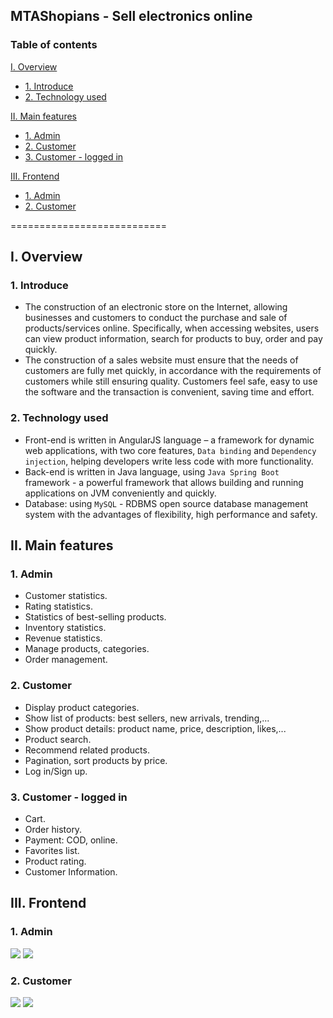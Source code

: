 ## MTAShopians - Sell electronics online

### Table of contents

[I. Overview](#overview)

- [1. Introduce](#introduce)
- [2. Technology used](#technology)

[II. Main features](#mainfeatures)

- [1. Admin](#admin)
- [2. Customer](#customer)
- [3. Customer - logged in](#customerloggedin)

[III. Frontend](#frontend)

- [1. Admin](#adminfrontend)
- [2. Customer](#customerfrontend)

===========================

<a name="overview"></a>

## I. Overview

<a name="introduce"></a>

### 1. Introduce

- The construction of an electronic store on the Internet, allowing businesses and customers to conduct the purchase and sale of products/services online. Specifically, when accessing websites, users can view product information, search for products to buy, order and pay quickly.
- The construction of a sales website must ensure that the needs of customers are fully met quickly, in accordance with the requirements of customers while still ensuring quality. Customers feel safe, easy to use the software and the transaction is convenient, saving time and effort.

<a name="technology"></a>

### 2. Technology used

- Front-end is written in AngularJS language – a framework for dynamic web applications, with two core features, `Data binding` and `Dependency injection`, helping developers write less code with more functionality.
- Back-end is written in Java language, using `Java Spring Boot` framework - a powerful framework that allows building and running applications on JVM conveniently and quickly.
- Database: using `MySQL` - RDBMS open source database management system with the advantages of flexibility, high performance and safety.

<a name="mainfeatures"></a>

## II. Main features

<a name="admin"></a>

### 1. Admin

- Customer statistics.
- Rating statistics.
- Statistics of best-selling products.
- Inventory statistics.
- Revenue statistics.
- Manage products, categories.
- Order management.

<a name="customer"></a>

### 2. Customer

- Display product categories.
- Show list of products: best sellers, new arrivals, trending,...
- Show product details: product name, price, description, likes,...
- Product search.
- Recommend related products.
- Pagination, sort products by price.
- Log in/Sign up.

<a name="customerloggedin"></a>

### 3. Customer - logged in

- Cart.
- Order history.
- Payment: COD, online.
- Favorites list.
- Product rating.
- Customer Information.

<a name="frontend"></a>

## III. Frontend

<a name="adminfrontend"></a>

### 1. Admin

<img src="https://i.imgur.com/3419HSE.jpg">
<img src="https://i.imgur.com/ACO3cYI.jpg">

<a name="customerfrontend"></a>

### 2. Customer

<img src="https://i.imgur.com/nrCL2SL.jpg">
<img src="https://i.imgur.com/h5hc95r.jpg">
